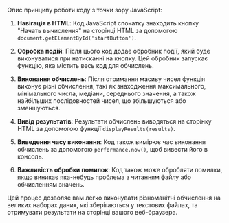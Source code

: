 Опис принципу роботи коду з точки зору JavaScript:

1. **Навігація в HTML**: Код JavaScript спочатку знаходить кнопку "Начать вычисления" на сторінці HTML за допомогою `document.getElementById('startButton')`.

2. **Обробка подій**: Після цього код додає обробник події, який буде виконуватися при натисканні на кнопку. Цей обробник запускає функцію, яка містить весь код для обчислень.

3. **Виконання обчислень**: Після отримання масиву чисел функція виконує різні обчислення, такі як знаходження максимального, мінімального числа, медіани, середнього значення, а також найбільших послідовностей чисел, що збільшуються або зменшуються.

4. **Вивід результатів**: Результати обчислень виводяться на сторінку HTML за допомогою функції `displayResults(results)`.

5. **Виведення часу виконання**: Код також вимірює час виконання обчислень за допомогою `performance.now()`, щоб вивести його в консоль.

6. **Важливість обробки помилок**: Код також може обробляти помилки, якщо виникає яка-небудь проблема з читанням файлу або обчисленням значень.

Цей процес дозволяє вам легко виконувати різноманітні обчислення на великих наборах даних, які зберігаються у текстових файлах, та отримувати результати на сторінці вашого веб-браузера.
